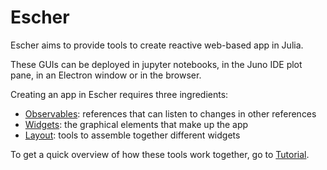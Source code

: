 # Escher

Escher aims to provide tools to create reactive web-based app in Julia.

These GUIs can be deployed in jupyter notebooks, in the Juno IDE plot pane, in an Electron window or in the browser.

Creating an app in Escher requires three ingredients:

- [Observables](@ref): references that can listen to changes in other references
- [Widgets](@ref): the graphical elements that make up the app
- [Layout](@ref): tools to assemble together different widgets

To get a quick overview of how these tools work together, go to [Tutorial](@ref).
